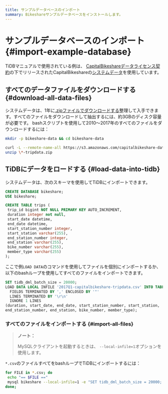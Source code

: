 ```yaml
---
title: サンプルデータベースのインポート
summary: Bikeshareサンプルデータベースをインストールします。
---
```


# サンプルデータベースのインポート {#import-example-database}

TiDBマニュアルで使用されている例は、 [CapitalBikeshareデータライセンス契約](https://www.capitalbikeshare.com/data-license-agreement)の下でリリースされたCapitalBikeshareの[システムデータ](https://www.capitalbikeshare.com/system-data)を使用しています。

## すべてのデータファイルをダウンロードする {#download-all-data-files}

システムデータは、1年に[.zipファイルでダウンロードする](https://s3.amazonaws.com/capitalbikeshare-data/index.html)整理して入手できます。すべてのファイルをダウンロードして抽出するには、約3GBのディスク容量が必要です。 bashスクリプトを使用して2010〜2017年のすべてのファイルをダウンロードするには：

```bash
mkdir -p bikeshare-data && cd bikeshare-data

curl -L --remote-name-all https://s3.amazonaws.com/capitalbikeshare-data/{2010..2017}-capitalbikeshare-tripdata.zip
unzip \*-tripdata.zip
```

## TiDBにデータをロードする {#load-data-into-tidb}

システムデータは、次のスキーマを使用してTiDBにインポートできます。

```sql
CREATE DATABASE bikeshare;
USE bikeshare;

CREATE TABLE trips (
 trip_id bigint NOT NULL PRIMARY KEY AUTO_INCREMENT,
 duration integer not null,
 start_date datetime,
 end_date datetime,
 start_station_number integer,
 start_station varchar(255),
 end_station_number integer,
 end_station varchar(255),
 bike_number varchar(255),
 member_type varchar(255)
);
```

ここで例`LOAD DATA`のコマンドを使用してファイルを個別にインポートするか、以下のbashループを使用してすべてのファイルをインポートできます。

```sql
SET tidb_dml_batch_size = 20000;
LOAD DATA LOCAL INFILE '2017Q1-capitalbikeshare-tripdata.csv' INTO TABLE trips
  FIELDS TERMINATED BY ',' ENCLOSED BY '"'
  LINES TERMINATED BY '\r\n'
  IGNORE 1 LINES
(duration, start_date, end_date, start_station_number, start_station,
end_station_number, end_station, bike_number, member_type);
```

### すべてのファイルをインポートする {#import-all-files}

> **ノート：**
>
> MySQLクライアントを起動するときは、 `--local-infile=1`オプションを使用します。

`*.csv`のファイルすべてをbashループでTiDBにインポートするには：

```bash
for FILE in *.csv; do
 echo "== $FILE =="
 mysql bikeshare --local-infile=1 -e "SET tidb_dml_batch_size = 20000; LOAD DATA LOCAL INFILE '${FILE}' INTO TABLE trips FIELDS TERMINATED BY ',' ENCLOSED BY '\"' LINES TERMINATED BY '\r\n' IGNORE 1 LINES (duration, start_date, end_date, start_station_number, start_station, end_station_number, end_station, bike_number, member_type);"
done;
```
